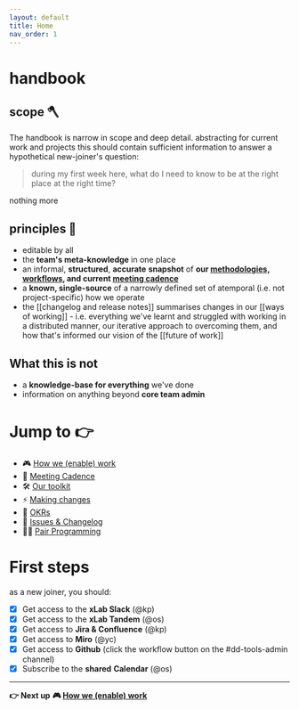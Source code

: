 ```yaml
---
layout: default
title: Home
nav_order: 1
---
```


handbook
====

scope 🪓
---
The handbook is narrow in scope and deep detail. abstracting for current work and projects this should contain sufficient information to answer a hypothetical new-joiner's question:

> during my first week here, what do I need to know to be at the right place at the right time?

nothing more

principles 🎯
------------
-   editable by all
-   the **team's meta-knowledge** in one place
-   an informal, **structured**, **accurate** **snapshot** of **our [methodologies, workflows](How-we-(enable)-work), and current [meeting cadence](Meeting-Cadence)**
-   a **known, single-source** of a narrowly defined set of atemporal (i.e. not project-specific) how we operate
-   the [[changelog and release notes]] summarises changes in our [[ways of working]] - i.e. everything we've learnt and struggled with working in a distributed manner, our iterative approach to overcoming them, and how that's informed our vision of the [[future of work]]

What this is not
----------------

-   a **knowledge-base for everything** we've done
-   information on anything beyond **core team admin**

Jump to 👉
=========

- 🎮 [How we (enable) work](How-we-(enable)-work)
- 🎵 [Meeting Cadence](Meeting-Cadence)
- 🛠 [Our toolkit](Toolkit)
- ⚡️ [Making changes](Making-Changes)
- 🎯 [OKRs](OKRs)
- 📒 [Issues & Changelog](Changelog)
- 👨‍💻 [Pair Programming](https://devservices.jira.com/wiki/spaces/IOT/pages/2158657552/Remote+Pair+Programming)

First steps
===========
as a new joiner, you should:

- [x] Get access to the **xLab Slack** (@kp)
- [x] Get access to the **xLab Tandem** (@os)
- [x] Get access to **Jira & Confluence** (@kp)
- [x] Get access to **Miro** (@yc)
- [x] Get access to **Github** (click the workflow button on the #dd-tools-admin channel)
- [x] Subscribe to the **shared** **Calendar** (@os)

****

**👉 Next up** 
**🎮 [How we (enable) work](How-we-(enable)-work)**